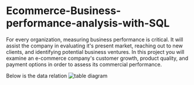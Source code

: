 # Ecommerce-Business-performance-analysis-with-SQL
For every organization, measuring business performance is critical. It will assist the company in evaluating it's present market, reaching out to new clients, and identifying potential business ventures.
In this project you will examine an e-commerce company's customer growth, product quality, and payment options in order to assess its commercial performance.

Below is the data relation
![table diagram](https://github.com/user-attachments/assets/27532c4a-4460-4627-911c-3e774d759481)
